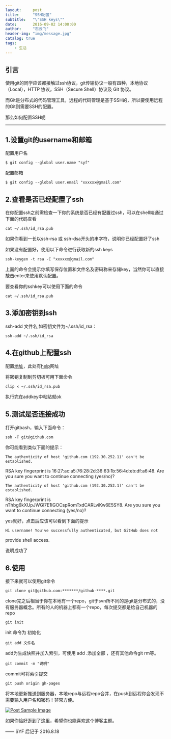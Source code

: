 ```yaml
---
layout:     post
title:      "SSH配置"
subtitle:   "\"SSH keys\""
date:       2016-09-02 14:00:00
author:     "石云飞"
header-img: "img/message.jpg"
catalog: true
tags:
    - 生活
---
```

> 


## 引言
使用git的同学应该都接触过ssh协议，git传输协议一般有四种，本地协议（Local），HTTP 协议，SSH（Secure Shell）协议及 Git 协议。

而Git是分布式的代码管理工具，远程的代码管理是基于SSH的，所以要使用远程的Git则需要SSH的配置。

那么如何配置SSH呢


---

## 1.设置git的username和邮箱

配置用户名

	$ git config --global user.name "syf"
	
配置邮箱

	$ git config --global user.email "xxxxxx@gmail.com"




		
		
## 2.查看是否已经配置了ssh
在你配置ssh之前需检查一下你的系统是否已经有配置过ssh，可以在shell端通过下面的代码查看

	cat ~/.ssh/id_rsa.pub
	
如果你看到一长以ssh-rsa 或 ssh-dsa开头的串字符，说明你已经配置好了ssh

如果没有配置好，使用以下命令进行获取新的ssh keys

	ssh-keygen -t rsa -C "xxxxxx@gmail.com"
	
上面的命令会提示你填写保存位置和文件名及密码称来存储key，当然你可以直接敲击enter来使用默认配置。

要查看你的sshkey可以使用下面的命令

	cat ~/.ssh/id_rsa.pub

## 3.添加密钥到ssh

ssh-add 文件名,如密钥文件为~/.ssh/id_rsa：

	ssh-add ~/.ssh/id_rsa

## 4.在github上配置ssh

配置[地址](https://github.com/settings/ssh)，此处有[help](https://help.github.com/articles/generating-an-ssh-key/)网址

将密钥复制到剪切板可用下面命令

	clip < ~/.ssh/id_rsa.pub
	
执行完在addkey中粘贴就ok

## 5.测试是否连接成功
打开gitbash，输入下面命令：

	ssh -T git@github.com
	
你可能看到类似下面的提示：

	The authenticity of host 'github.com (192.30.252.1)' can't be established.
RSA key fingerprint is 16:27:ac:a5:76:28:2d:36:63:1b:56:4d:eb:df:a6:48.
Are you sure you want to continue connecting (yes/no)?

	The authenticity of host 'github.com (192.30.252.1)' can't be established.
RSA key fingerprint is nThbg6kXUpJWGl7E1IGOCspRomTxdCARLviKw6E5SY8.
Are you sure you want to continue connecting (yes/no)?


yes就好，点击后应该可以看到下面的提示


	Hi username! You've successfully authenticated, but GitHub does not
provide shell access.

说明成功了

## 6.使用
接下来就可以使用git命令 
   
	git clone git@github.com:*******/github-****.git
	
clone完之后相当于你在本地有一个repo，git于svn所不同的是git是分布式的，没有服务器概念。所有的人的机器上都有一个repo，每次提交都是给自己机器的repo

	git init
	
init 命令为 初始化
	
	git add 文件名
	
add为生成快照并加入索引，可使用 add .添加全部 ，还有其他命令git rm等。
	
	git commit -m "说明"
	
commit可将索引提交

	git push origin gh-pages
	
将本地更新推送到服务器，本地repo与远程repo合并，在push到远程你会发现不需要输入用户名和密码！非常方便。


<a href="#">
    <img src="{{ site.baseurl }}/img/message_end.jpg" alt="Post Sample Image">
</a>

如果你恰好逛到了这里，希望你也能喜欢这个博客主题。

—— SYF 后记于 2016.8.18


